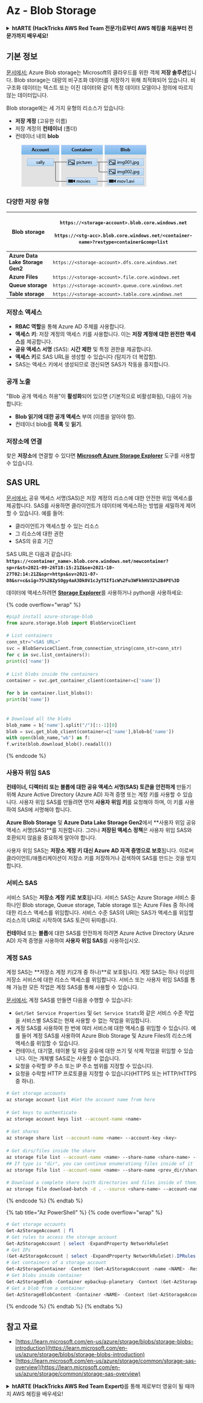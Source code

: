 # Az - Blob Storage

<details>

<summary><strong>htARTE (HackTricks AWS Red Team 전문가)로부터 AWS 해킹을 처음부터 전문가까지 배우세요!</strong></summary>

HackTricks를 지원하는 다른 방법:

- **회사가 HackTricks에 광고되길 원하거나 HackTricks를 PDF로 다운로드**하려면 [**구독 요금제**](https://github.com/sponsors/carlospolop)를 확인하세요!
- [**공식 PEASS & HackTricks 스왜그**](https://peass.creator-spring.com)를 구매하세요
- [**The PEASS Family**](https://opensea.io/collection/the-peass-family)를 발견하세요, 당사의 독점 [**NFTs**](https://opensea.io/collection/the-peass-family) 컬렉션
- 💬 [**디스코드 그룹**](https://discord.gg/hRep4RUj7f) 또는 [**텔레그램 그룹**](https://t.me/peass)에 **가입**하거나 **트위터** 🐦 [**@hacktricks\_live**](https://twitter.com/hacktricks\_live)를 **팔로우**하세요.
- **HackTricks** 및 **HackTricks Cloud** github 저장소에 PR을 제출하여 귀하의 해킹 기술을 공유하세요.

</details>

## 기본 정보

[문서에서:](https://learn.microsoft.com/en-us/azure/storage/blobs/storage-blobs-overview) Azure Blob storage는 Microsoft의 클라우드를 위한 객체 **저장 솔루션**입니다. Blob storage는 대량의 비구조화 데이터를 저장하기 위해 최적화되어 있습니다. 비구조화 데이터는 텍스트 또는 이진 데이터와 같이 특정 데이터 모델이나 정의에 따르지 않는 데이터입니다.

Blob storage에는 세 가지 유형의 리소스가 있습니다:

- **저장 계정** (고유한 이름)
- 저장 계정의 **컨테이너** (폴더)
- 컨테이너 내의 **blob**

<figure><img src="../../../.gitbook/assets/image (114).png" alt=""><figcaption></figcaption></figure>

### 다양한 저장 유형

| **Blob storage**                 | <p><code>https://&#x3C;storage-account>.blob.core.windows.net</code><br><br><code>https://&#x3C;stg-acc>.blob.core.windows.net/&#x3C;container-name>?restype=container&#x26;comp=list</code></p> |
| -------------------------------- | ------------------------------------------------------------------------------------------------------------------------------------------------------------------------------------------------ |
| **Azure Data Lake Storage Gen2** | `https://<storage-account>.dfs.core.windows.net`                                                                                                                                                 |
| **Azure Files**                  | `https://<storage-account>.file.core.windows.net`                                                                                                                                                |
| **Queue storage**                | `https://<storage-account>.queue.core.windows.net`                                                                                                                                               |
| **Table storage**                | `https://<storage-account>.table.core.windows.net`                                                                                                                                               |

### 저장소 액세스 <a href="#about-blob-storage" id="about-blob-storage"></a>

- **RBAC 역할**을 통해 Azure AD 주체를 사용합니다.
- **액세스 키**: 저장 계정의 액세스 키를 사용합니다. 이는 **저장 계정에 대한 완전한 액세스**를 제공합니다.
- **공유 액세스 서명** (SAS): **시간 제한** 및 특정 권한을 제공합니다.
- **액세스 키**로 SAS URL을 생성할 수 있습니다 (탐지가 더 복잡함).
- SAS는 액세스 키에서 생성되므로 갱신되면 SAS가 작동을 중지합니다.

### 공개 노출

"Blob 공개 액세스 허용"이 **활성화**되어 있으면 (기본적으로 비활성화됨), 다음이 가능합니다:

- **Blob 읽기에 대한 공개 액세스** 부여 (이름을 알아야 함).
- 컨테이너 blob를 **목록** 및 **읽기**.

### 저장소에 연결

찾은 **저장소**에 연결할 수 있다면 [**Microsoft Azure Storage Explorer**](https://azure.microsoft.com/es-es/products/storage/storage-explorer/) 도구를 사용할 수 있습니다.

## SAS URL

[문서에서:](https://learn.microsoft.com/en-us/azure/storage/common/storage-sas-overview) 공유 액세스 서명(SAS)은 저장 계정의 리소스에 대한 안전한 위임 액세스를 제공합니다. SAS를 사용하면 클라이언트가 데이터에 액세스하는 방법을 세밀하게 제어할 수 있습니다. 예를 들어:

- 클라이언트가 액세스할 수 있는 리소스
- 그 리소스에 대한 권한
- SAS의 유효 기간

SAS URL은 다음과 같습니다: **`https://<container_name>.blob.core.windows.net/newcontainer?sp=r&st=2021-09-26T18:15:21Z&se=2021-10-27T02:14:21Z&spr=https&sv=2021-07-08&sr=c&sig=7S%2BZySOgy4aA3Dk0V1cJyTSIf1cW%2Fu3WFkhHV32%2B4PE%3D`**

데이터에 액세스하려면 [**Storage Explorer**](https://azure.microsoft.com/en-us/features/storage-explorer/)를 사용하거나 python을 사용하세요:

{% code overflow="wrap" %}
```python
#pip3 install azure-storage-blob
from azure.storage.blob import BlobServiceClient

# List containers
conn_str="<SAS URL>"
svc = BlobServiceClient.from_connection_string(conn_str=conn_str)
for c in svc.list_containers():
print(c['name'])

# List blobs inside the containers
container = svc.get_container_client(container=c['name'])

for b in container.list_blobs():
print(b['name'])


# Download all the blobs
blob_name = b['name'].split("/")[::-1][0]
blob = svc.get_blob_client(container=c['name'],blob=b['name'])
with open(blob_name,"wb") as f:
f.write(blob.download_blob().readall())
```
{% endcode %}

### 사용자 위임 SAS <a href="#user-delegation-sas" id="user-delegation-sas"></a>

**컨테이너, 디렉터리 또는 블롭에 대한 공유 액세스 서명(SAS) 토큰을 안전하게** 만들기 위해 Azure Active Directory (Azure AD) 자격 증명 또는 계정 키를 사용할 수 있습니다. 사용자 위임 SAS를 만들려면 먼저 **사용자 위임 키**를 요청해야 하며, 이 키를 사용하여 SAS에 서명해야 합니다.

**Azure Blob Storage** 및 **Azure Data Lake Storage Gen2**에서 **사용자 위임 공유 액세스 서명(SAS)**를 지원합니다. 그러나 **저장된 액세스 정책**은 사용자 위임 SAS와 호환되지 않음을 중요하게 알아야 합니다.

사용자 위임 SAS는 **저장소 계정 키 대신 Azure AD 자격 증명으로 보호**됩니다. 이로써 클라이언트/애플리케이션이 저장소 키를 저장하거나 검색하여 SAS를 만드는 것을 방지합니다.

### 서비스 SAS

서비스 SAS는 **저장소 계정 키로 보호**됩니다. 서비스 SAS는 Azure Storage 서비스 중 하나인 Blob storage, Queue storage, Table storage 또는 Azure Files 중 하나에 대한 리소스 액세스를 위임합니다. 서비스 수준 SAS의 URI는 SAS가 액세스를 위임할 리소스의 URI로 시작하여 SAS 토큰이 뒤따릅니다.

**컨테이너** 또는 **블롭**에 대한 SAS를 안전하게 하려면 Azure Active Directory (Azure AD) 자격 증명을 사용하여 **사용자 위임 SAS**를 사용하십시오.

### 계정 SAS

계정 SAS는 **저장소 계정 키(2개 중 하나)**로 보호됩니다. 계정 SAS는 하나 이상의 저장소 서비스에 대한 리소스 액세스를 위임합니다. 서비스 또는 사용자 위임 SAS를 통해 가능한 모든 작업은 계정 SAS를 통해 사용할 수 있습니다.

[문서에서:](https://learn.microsoft.com/en-us/rest/api/storageservices/create-account-sas) 계정 SAS를 만들면 다음을 수행할 수 있습니다:

* `Get/Set Service Properties` 및 `Get Service Stats`와 같은 서비스 수준 작업을 서비스별 SAS로는 현재 사용할 수 없는 작업을 위임합니다.
* 계정 SAS를 사용하여 한 번에 여러 서비스에 대한 액세스를 위임할 수 있습니다. 예를 들어 계정 SAS를 사용하여 Azure Blob Storage 및 Azure Files의 리소스에 액세스를 위임할 수 있습니다.
* 컨테이너, 대기열, 테이블 및 파일 공유에 대한 쓰기 및 삭제 작업을 위임할 수 있습니다. 이는 개체별 SAS로는 사용할 수 없습니다.
* 요청을 수락할 IP 주소 또는 IP 주소 범위를 지정할 수 있습니다.
* 요청을 수락할 HTTP 프로토콜을 지정할 수 있습니다(HTTPS 또는 HTTP/HTTPS 중 하나).
```bash
# Get storage accounts
az storage account list #Get the account name from here

# Get keys to authenticate
az storage account keys list --account-name <name>

# Get shares
az storage share list --account-name <name> --account-key <key>

# Get dirs/files inside the share
az storage file list --account-name <name> --share-name <share-name> --account-key <key>
## If type is "dir", you can continue enumerationg files inside of it
az storage file list --account-name <name> --share-name <prev_dir/share-name> --account-key <key>

# Download a complete share (with directories and files inside of them)
az storage file download-batch -d . --source <share-name> --account-name <name> --account-key <key>
```
{% endcode %}
{% endtab %}

{% tab title="Az PowerShell" %}
{% code overflow="wrap" %}
```powershell
# Get storage accounts
Get-AzStorageAccount | fl
# Get rules to access the storage account
Get-AzStorageAccount | select -ExpandProperty NetworkRuleSet
# Get IPs
(Get-AzStorageAccount | select -ExpandProperty NetworkRuleSet).IPRules
# Get containers of a storage account
Get-AzStorageContainer -Context (Get-AzStorageAccount -name <NAME> -ResourceGroupName <NAME>).context
# Get blobs inside container
Get-AzStorageBlob -Container epbackup-planetary -Context (Get-AzStorageAccount -name <name> -ResourceGroupName <name>).context
# Get a blob from a container
Get-AzStorageBlobContent -Container <NAME> -Context (Get-AzStorageAccount -name <NAME> -ResourceGroupName <NAME>).context -Blob <blob_name> -Destination .\Desktop\filename.txt
```
{% endcode %}
{% endtab %}
{% endtabs %}

## 참고 자료

* [https://learn.microsoft.com/en-us/azure/storage/blobs/storage-blobs-introduction](https://learn.microsoft.com/en-us/azure/storage/blobs/storage-blobs-introduction)
* [https://learn.microsoft.com/en-us/azure/storage/common/storage-sas-overview](https://learn.microsoft.com/en-us/azure/storage/common/storage-sas-overview)

<details>

<summary><strong>htARTE (HackTricks AWS Red Team Expert)</strong>를 통해 제로부터 영웅이 될 때까지 AWS 해킹을 배우세요!</summary>

HackTricks를 지원하는 다른 방법:

* **회사가 HackTricks를 광고하거나 PDF로 다운로드하고 싶다면** [**구독 요금제**](https://github.com/sponsors/carlospolop)를 확인하세요!
* [**공식 PEASS & HackTricks 스왜그**](https://peass.creator-spring.com)를 구매하세요
* [**The PEASS Family**](https://opensea.io/collection/the-peass-family)를 발견하세요, 당사의 독점 [**NFTs**](https://opensea.io/collection/the-peass-family) 컬렉션
* **💬 [**디스코드 그룹**](https://discord.gg/hRep4RUj7f)에 가입하거나 [**텔레그램 그룹**](https://t.me/peass)에 가입하거나** 트위터** 🐦 [**@hacktricks\_live**](https://twitter.com/hacktricks\_live)**를 팔로우하세요.**
* **해킹 트릭을 공유하려면** [**HackTricks**](https://github.com/carlospolop/hacktricks) 및 [**HackTricks Cloud**](https://github.com/carlospolop/hacktricks-cloud) github 저장소에 PR을 제출하세요.

</details>
